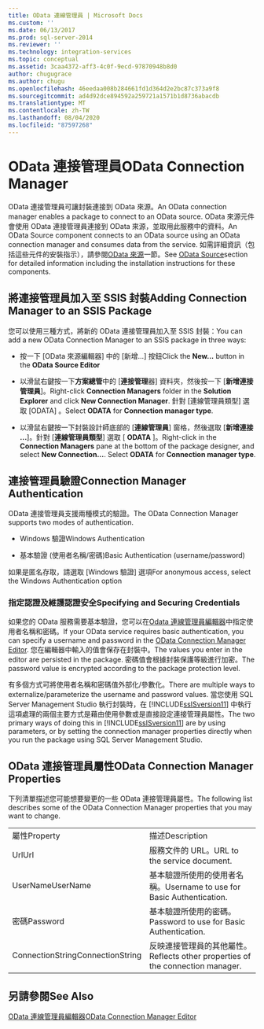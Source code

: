 ```yaml
---
title: OData 連線管理員 | Microsoft Docs
ms.custom: ''
ms.date: 06/13/2017
ms.prod: sql-server-2014
ms.reviewer: ''
ms.technology: integration-services
ms.topic: conceptual
ms.assetid: 3caa4372-aff3-4c0f-9ecd-97870948b8d0
author: chugugrace
ms.author: chugu
ms.openlocfilehash: 46eedaa008b284661fd1d364d2e2bc87c373a9f8
ms.sourcegitcommit: ad4d92dce894592a259721a1571b1d8736abacdb
ms.translationtype: MT
ms.contentlocale: zh-TW
ms.lasthandoff: 08/04/2020
ms.locfileid: "87597268"
---
```

# <a name="odata-connection-manager"></a><span data-ttu-id="ec265-102">OData 連接管理員</span><span class="sxs-lookup"><span data-stu-id="ec265-102">OData Connection Manager</span></span>
  <span data-ttu-id="ec265-103">OData 連接管理員可讓封裝連接到 OData 來源。</span><span class="sxs-lookup"><span data-stu-id="ec265-103">An OData connection manager enables a package to connect to an OData source.</span></span> <span data-ttu-id="ec265-104">OData 來源元件會使用 OData 連接管理員連接到 OData 來源，並取用此服務中的資料。</span><span class="sxs-lookup"><span data-stu-id="ec265-104">An OData Source component connects to an OData source using an OData connection manager and consumes data from the service.</span></span> <span data-ttu-id="ec265-105">如需詳細資訊（包括這些元件的安裝指示），請參閱[OData 來源](../data-flow/odata-source.md)一節。</span><span class="sxs-lookup"><span data-stu-id="ec265-105">See [OData Source](../data-flow/odata-source.md)section for detailed information including the installation instructions for these components.</span></span>  
  
## <a name="adding-connection-manager-to-an-ssis-package"></a><span data-ttu-id="ec265-106">將連接管理員加入至 SSIS 封裝</span><span class="sxs-lookup"><span data-stu-id="ec265-106">Adding Connection Manager to an SSIS Package</span></span>  
 <span data-ttu-id="ec265-107">您可以使用三種方式，將新的 OData 連接管理員加入至 SSIS 封裝：</span><span class="sxs-lookup"><span data-stu-id="ec265-107">You can add a new OData Connection Manager to an SSIS package in three ways:</span></span>  
  
-   <span data-ttu-id="ec265-108">按一下 [OData 來源編輯器] 中的 [新增...] 按鈕</span><span class="sxs-lookup"><span data-stu-id="ec265-108">Click the **New...** button in the **OData Source Editor**</span></span>  
  
-   <span data-ttu-id="ec265-109">以滑鼠右鍵按一下**方案總管**中的 [**連接管理**器] 資料夾，然後按一下 [**新增連接管理員**]。</span><span class="sxs-lookup"><span data-stu-id="ec265-109">Right-click **Connection Managers** folder in the **Solution Explorer** and click **New Connection Manager**.</span></span> <span data-ttu-id="ec265-110">針對 [連線管理員類型]  選取 [ODATA]  。</span><span class="sxs-lookup"><span data-stu-id="ec265-110">Select **ODATA** for **Connection manager type**.</span></span>  
  
-   <span data-ttu-id="ec265-111">以滑鼠右鍵按一下封裝設計師底部的 [**連線管理員**] 窗格，然後選取 [**新增連接 ...**]。針對 [**連線管理員類型**] 選取 [ **ODATA** ]。</span><span class="sxs-lookup"><span data-stu-id="ec265-111">Right-click in the **Connection Managers** pane at the bottom of the package designer, and select **New Connection...**. Select **ODATA** for **Connection manager type**.</span></span>  
  
## <a name="connection-manager-authentication"></a><span data-ttu-id="ec265-112">連接管理員驗證</span><span class="sxs-lookup"><span data-stu-id="ec265-112">Connection Manager Authentication</span></span>  
 <span data-ttu-id="ec265-113">OData 連接管理員支援兩種模式的驗證。</span><span class="sxs-lookup"><span data-stu-id="ec265-113">The OData Connection Manager supports two modes of authentication.</span></span>  
  
-   <span data-ttu-id="ec265-114">Windows 驗證</span><span class="sxs-lookup"><span data-stu-id="ec265-114">Windows Authentication</span></span>  
  
-   <span data-ttu-id="ec265-115">基本驗證 (使用者名稱/密碼)</span><span class="sxs-lookup"><span data-stu-id="ec265-115">Basic Authentication (username/password)</span></span>  
  
 <span data-ttu-id="ec265-116">如果是匿名存取，請選取 [Windows 驗證] 選項</span><span class="sxs-lookup"><span data-stu-id="ec265-116">For anonymous access, select the Windows Authentication option</span></span>  
  
### <a name="specifying-and-securing-credentials"></a><span data-ttu-id="ec265-117">指定認證及維護認證安全</span><span class="sxs-lookup"><span data-stu-id="ec265-117">Specifying and Securing Credentials</span></span>  
 <span data-ttu-id="ec265-118">如果您的 OData 服務需要基本驗證，您可以在[Odata 連線管理員編輯器](../odata-connection-manager-editor.md)中指定使用者名稱和密碼。</span><span class="sxs-lookup"><span data-stu-id="ec265-118">If your OData service requires basic authentication, you can specify a username and password in the [OData Connection Manager Editor](../odata-connection-manager-editor.md).</span></span> <span data-ttu-id="ec265-119">您在編輯器中輸入的值會保存在封裝中。</span><span class="sxs-lookup"><span data-stu-id="ec265-119">The values you enter in the editor are persisted in the package.</span></span> <span data-ttu-id="ec265-120">密碼值會根據封裝保護等級進行加密。</span><span class="sxs-lookup"><span data-stu-id="ec265-120">The password value is encrypted according to the package protection level.</span></span>  
  
 <span data-ttu-id="ec265-121">有多個方式可將使用者名稱和密碼值外部化/參數化。</span><span class="sxs-lookup"><span data-stu-id="ec265-121">There are multiple ways to externalize/parameterize the username and password values.</span></span> <span data-ttu-id="ec265-122">當您使用 SQL Server Management Studio 執行封裝時，在 [!INCLUDE[ssISversion11](../../includes/ssisversion11-md.md)] 中執行這項處理的兩個主要方式是藉由使用參數或是直接設定連接管理員屬性。</span><span class="sxs-lookup"><span data-stu-id="ec265-122">The two primary ways of doing this in [!INCLUDE[ssISversion11](../../includes/ssisversion11-md.md)] are by using parameters, or by setting the connection manager properties directly when you run the package using SQL Server Management Studio.</span></span>  
  
## <a name="odata-connection-manager-properties"></a><span data-ttu-id="ec265-123">OData 連接管理員屬性</span><span class="sxs-lookup"><span data-stu-id="ec265-123">OData Connection Manager Properties</span></span>  
 <span data-ttu-id="ec265-124">下列清單描述您可能想要變更的一些 OData 連接管理員屬性。</span><span class="sxs-lookup"><span data-stu-id="ec265-124">The following list describes some of the OData Connection Manager properties that you may want to change.</span></span>  
  
|||  
|-|-|  
|<span data-ttu-id="ec265-125">屬性</span><span class="sxs-lookup"><span data-stu-id="ec265-125">Property</span></span>|<span data-ttu-id="ec265-126">描述</span><span class="sxs-lookup"><span data-stu-id="ec265-126">Description</span></span>|  
|<span data-ttu-id="ec265-127">Url</span><span class="sxs-lookup"><span data-stu-id="ec265-127">Url</span></span>|<span data-ttu-id="ec265-128">服務文件的 URL。</span><span class="sxs-lookup"><span data-stu-id="ec265-128">URL to the service document.</span></span>|  
|<span data-ttu-id="ec265-129">UserName</span><span class="sxs-lookup"><span data-stu-id="ec265-129">UserName</span></span>|<span data-ttu-id="ec265-130">基本驗證所使用的使用者名稱。</span><span class="sxs-lookup"><span data-stu-id="ec265-130">Username to use for Basic Authentication.</span></span>|  
|<span data-ttu-id="ec265-131">密碼</span><span class="sxs-lookup"><span data-stu-id="ec265-131">Password</span></span>|<span data-ttu-id="ec265-132">基本驗證所使用的密碼。</span><span class="sxs-lookup"><span data-stu-id="ec265-132">Password to use for Basic Authentication.</span></span>|  
|<span data-ttu-id="ec265-133">ConnectionString</span><span class="sxs-lookup"><span data-stu-id="ec265-133">ConnectionString</span></span>|<span data-ttu-id="ec265-134">反映連接管理員的其他屬性。</span><span class="sxs-lookup"><span data-stu-id="ec265-134">Reflects other properties of the connection manager.</span></span>|  
  
## <a name="see-also"></a><span data-ttu-id="ec265-135">另請參閱</span><span class="sxs-lookup"><span data-stu-id="ec265-135">See Also</span></span>  
 [<span data-ttu-id="ec265-136">OData 連線管理員編輯器</span><span class="sxs-lookup"><span data-stu-id="ec265-136">OData Connection Manager Editor</span></span>](../odata-connection-manager-editor.md)  
  
  
